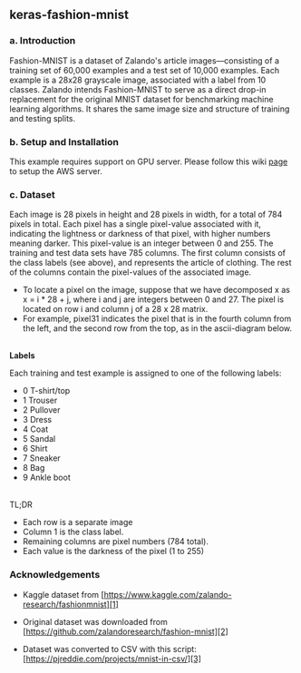## keras-fashion-mnist

### a. Introduction

Fashion-MNIST is a dataset of Zalando's article images—consisting of a training set of 60,000 examples and a test set of 10,000 examples. Each example is a 28x28 grayscale image, associated with a label from 10 classes. Zalando intends Fashion-MNIST to serve as a direct drop-in replacement for the original MNIST dataset for benchmarking machine learning algorithms. It shares the same image size and structure of training and testing splits.

### b. Setup and Installation

This example requires support on GPU server. Please follow this wiki [page](!https://github.com/datmo/datmo/wiki/Datmo-GPU-support-and-setup) to setup the AWS server. 

### c. Dataset

Each image is 28 pixels in height and 28 pixels in width, for a total of 784 pixels in total. Each pixel has a single pixel-value associated with it, indicating the lightness or darkness of that pixel, with higher numbers meaning darker. This pixel-value is an integer between 0 and 255. The training and test data sets have 785 columns. The first column consists of the class labels (see above), and represents the article of clothing. The rest of the columns contain the pixel-values of the associated image.

- To locate a pixel on the image, suppose that we have decomposed x as x = i * 28 + j, where i and j are integers between 0 and 27. The pixel is located on row i and column j of a 28 x 28 matrix. 
- For example, pixel31 indicates the pixel that is in the fourth column from the left, and the second row from the top, as in the ascii-diagram below.
<br><br>


**Labels**

Each training and test example is assigned to one of the following labels:

- 0	T-shirt/top
- 1	Trouser
- 2	Pullover
- 3	Dress
- 4	Coat
- 5	Sandal
- 6	Shirt
- 7	Sneaker
- 8	Bag
- 9	Ankle boot
<br><br>

TL;DR

- Each row is a separate image  
- Column 1 is the class label. 
- Remaining columns are pixel numbers (784 total). 
- Each value is the darkness of the pixel (1 to 255)

### Acknowledgements

- Kaggle dataset from [https://www.kaggle.com/zalando-research/fashionmnist][1]

- Original dataset was downloaded from [https://github.com/zalandoresearch/fashion-mnist][2]

- Dataset was converted to CSV with this script: [https://pjreddie.com/projects/mnist-in-csv/][3]
